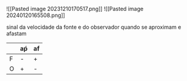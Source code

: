 
![[Pasted image 20231210170517.png]]
![[Pasted image 20240120165508.png]]

sinal da velocidade da fonte e do observador quando se aproximam e afastam

|     | aṕ  | af  |
| --- | --- | --- |
| F   | -   | +   |
| O   | +   | -   |
